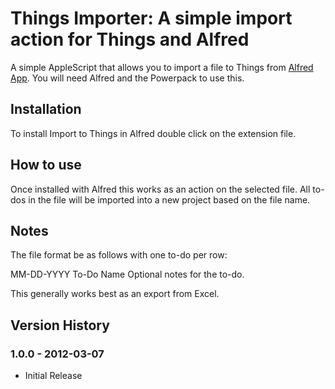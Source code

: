 Things Importer: A simple import action for Things and Alfred
============

A simple AppleScript that allows you to import a file to Things from [Alfred App](http://alfredapp.com/). You will need Alfred and the Powerpack to use this.

Installation
----------------

To install Import to Things in Alfred double click on the extension file.

How to use
----------------

Once installed with Alfred this works as an action on the selected file. All to-dos in the file will be imported into a new project based on the file name. 

Notes
----------------
The file format be as follows with one to-do per row: 

MM-DD-YYYY	To-Do Name	Optional notes for the to-do.

This generally works best as an export from Excel. 


## Version History ##


### 1.0.0 - 2012-03-07 ###

- Initial Release
